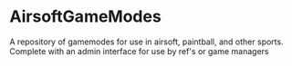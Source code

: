 # AirsoftGameModes
A repository of gamemodes for use in airsoft, paintball, and other sports. Complete with an admin interface for use by ref's or game managers
